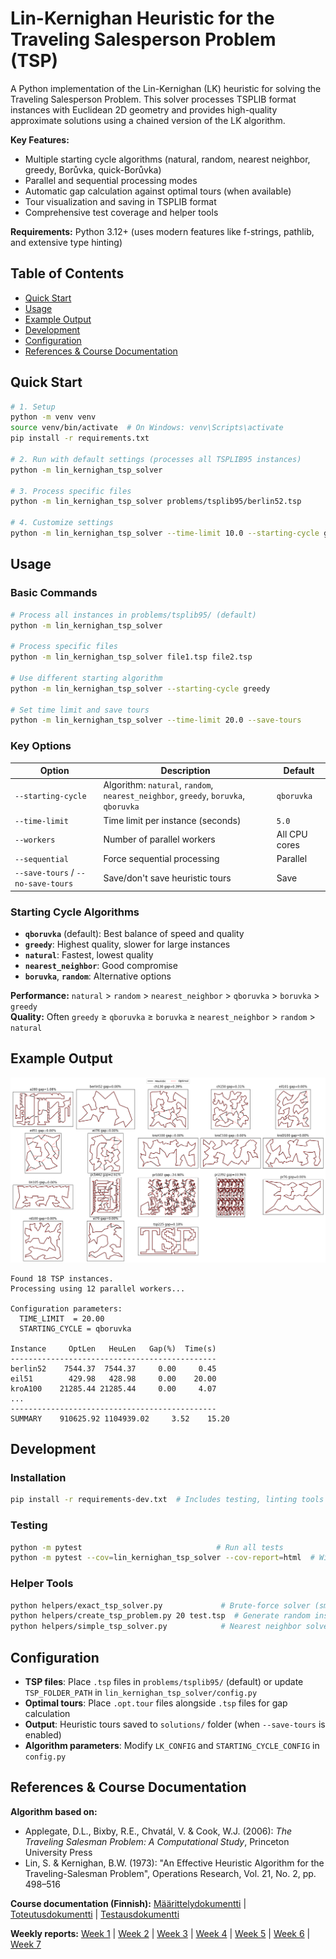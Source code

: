 # Lin-Kernighan Heuristic for the Traveling Salesperson Problem (TSP)

A Python implementation of the Lin-Kernighan (LK) heuristic for solving the Traveling Salesperson Problem. This solver processes TSPLIB format instances with Euclidean 2D geometry and provides high-quality approximate solutions using a chained version of the LK algorithm.

**Key Features:**
- Multiple starting cycle algorithms (natural, random, nearest neighbor, greedy, Borůvka, quick-Borůvka)
- Parallel and sequential processing modes
- Automatic gap calculation against optimal tours (when available)
- Tour visualization and saving in TSPLIB format
- Comprehensive test coverage and helper tools

**Requirements:** Python 3.12+ (uses modern features like f-strings, pathlib, and extensive type hinting)

## Table of Contents
- [Quick Start](#quick-start)
- [Usage](#usage)
- [Example Output](#example-output)
- [Development](#development)
- [Configuration](#configuration)
- [References & Course Documentation](#references--course-documentation)

## Quick Start

```bash
# 1. Setup
python -m venv venv
source venv/bin/activate  # On Windows: venv\Scripts\activate
pip install -r requirements.txt

# 2. Run with default settings (processes all TSPLIB95 instances)
python -m lin_kernighan_tsp_solver

# 3. Process specific files
python -m lin_kernighan_tsp_solver problems/tsplib95/berlin52.tsp

# 4. Customize settings
python -m lin_kernighan_tsp_solver --time-limit 10.0 --starting-cycle greedy
```

## Usage

### Basic Commands

```bash
# Process all instances in problems/tsplib95/ (default)
python -m lin_kernighan_tsp_solver

# Process specific files
python -m lin_kernighan_tsp_solver file1.tsp file2.tsp

# Use different starting algorithm
python -m lin_kernighan_tsp_solver --starting-cycle greedy

# Set time limit and save tours
python -m lin_kernighan_tsp_solver --time-limit 20.0 --save-tours
```

### Key Options

| Option | Description | Default |
|--------|-------------|---------|
| `--starting-cycle` | Algorithm: `natural`, `random`, `nearest_neighbor`, `greedy`, `boruvka`, `qboruvka` | `qboruvka` |
| `--time-limit` | Time limit per instance (seconds) | `5.0` |
| `--workers` | Number of parallel workers | All CPU cores |
| `--sequential` | Force sequential processing | Parallel |
| `--save-tours` / `--no-save-tours` | Save/don't save heuristic tours | Save |

### Starting Cycle Algorithms

- **`qboruvka`** (default): Best balance of speed and quality
- **`greedy`**: Highest quality, slower for large instances  
- **`natural`**: Fastest, lowest quality
- **`nearest_neighbor`**: Good compromise
- **`boruvka`**, **`random`**: Alternative options

**Performance:** `natural` > `random` > `nearest_neighbor` > `qboruvka` > `boruvka` > `greedy`  
**Quality:** Often `greedy` ≥ `qboruvka` ≥ `boruvka` ≥ `nearest_neighbor` > `random` > `natural`

## Example Output

![Example output plots](/images/lin-kernighan-example-output-20s-parallel.png)

```
Found 18 TSP instances.
Processing using 12 parallel workers...

Configuration parameters:
  TIME_LIMIT  = 20.00
  STARTING_CYCLE = qboruvka

Instance     OptLen   HeuLen   Gap(%)  Time(s)
----------------------------------------------
berlin52    7544.37  7544.37     0.00     0.45
eil51        429.98   428.98     0.00    20.00
kroA100    21285.44 21285.44     0.00     4.07
...
----------------------------------------------
SUMMARY    910625.92 1104939.02     3.52    15.20
```

## Development

### Installation
```bash
pip install -r requirements-dev.txt  # Includes testing, linting tools
```

### Testing
```bash
python -m pytest                              # Run all tests
python -m pytest --cov=lin_kernighan_tsp_solver --cov-report=html  # With coverage
```

### Helper Tools
```bash
python helpers/exact_tsp_solver.py             # Brute-force solver (small instances)
python helpers/create_tsp_problem.py 20 test.tsp  # Generate random instances
python helpers/simple_tsp_solver.py            # Nearest neighbor solver
```

## Configuration

- **TSP files**: Place `.tsp` files in `problems/tsplib95/` (default) or update `TSP_FOLDER_PATH` in `lin_kernighan_tsp_solver/config.py`
- **Optimal tours**: Place `.opt.tour` files alongside `.tsp` files for gap calculation
- **Output**: Heuristic tours saved to `solutions/` folder (when `--save-tours` is enabled)
- **Algorithm parameters**: Modify `LK_CONFIG` and `STARTING_CYCLE_CONFIG` in `config.py`

## References & Course Documentation

**Algorithm based on:**
- Applegate, D.L., Bixby, R.E., Chvatál, V. & Cook, W.J. (2006): _The Traveling Salesman Problem: A Computational Study_, Princeton University Press
- Lin, S. & Kernighan, B.W. (1973): "An Effective Heuristic Algorithm for the Traveling-Salesman Problem", Operations Research, Vol. 21, No. 2, pp. 498–516

**Course documentation (Finnish):**
[Määrittelydokumentti](/documentation/requirements_specification.md) | [Toteutusdokumentti](/documentation/implementation_specification.md) | [Testausdokumentti](/documentation/testing_specification.md)

**Weekly reports:** [Week 1](/documentation/reports/weekly_report_1.md) | [Week 2](/documentation/reports/weekly_report_2.md) | [Week 3](/documentation/reports/weekly_report_3.md) | [Week 4](/documentation/reports/weekly_report_4.md) | [Week 5](/documentation/reports/weekly_report_5.md) | [Week 6](/documentation/reports/weekly_report_6.md) | [Week 7](/documentation/reports/weekly_report_7.md)
